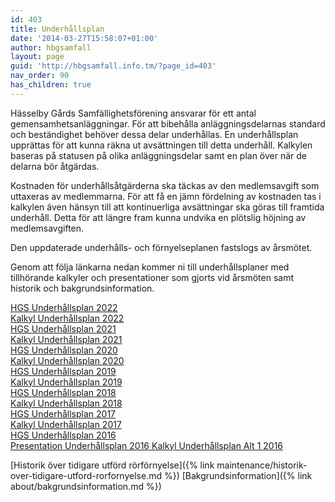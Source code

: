 ```yaml
---
id: 403
title: Underhållsplan
date: '2014-03-27T15:58:07+01:00'
author: hbgsamfall
layout: page
guid: 'http://hbgsamfall.info.tm/?page_id=403'
nav_order: 90
has_children: true
---
```


Hässelby Gårds Samfällighetsförening ansvarar för ett antal gemensamhetsanläggningar. För att bibehålla anläggningsdelarnas standard och beständighet behöver dessa delar underhållas. En underhållsplan upprättas för att kunna räkna ut avsättningen till detta underhåll. Kalkylen baseras på statusen på olika anläggningsdelar samt en plan över när de delarna bör åtgärdas.

Kostnaden för underhållsåtgärderna ska täckas av den medlemsavgift som uttaxeras av medlemmarna. För att få en jämn fördelning av kostnaden tas i kalkylen även hänsyn till att kontinuerliga avsättningar ska göras till framtida underhåll. Detta för att längre fram kunna undvika en plötslig höjning av medlemsavgiften.

Den uppdaterade underhålls- och förnyelseplanen fastslogs av årsmötet.

Genom att följa länkarna nedan kommer ni till underhållsplaner med tillhörande kalkyler och presentationer som gjorts vid årsmöten samt historik och bakgrundsinformation.

[HGS Underhållsplan 2022](http://www.hbgsamfall.win/wp-content/uploads/2022/05/HGS-Maintenance-Plan-2022.pdf)  
[Kalkyl Underhållsplan 2022](http://www.hbgsamfall.win/wp-content/uploads/2022/05/Kalkyl-Underhallsplan-2022.pdf)  
[HGS Underhållsplan 2021](http://www.hbgsamfall.win/wp-content/uploads/2021/11/HGS-Underhallsplan-2021.pdf)  
[Kalkyl Underhållsplan 2021](http://www.hbgsamfall.win/wp-content/uploads/2021/11/Kalkyl-Underhallsplan-2021.pdf)  
[HGS Underhållsplan 2020](http://www.hbgsamfall.win/wp-content/uploads/2021/11/HGS-Underhallsplan-2020.pdf)  
[Kalkyl Underhållsplan 2020](http://www.hbgsamfall.win/wp-content/uploads/2021/11/Kalkyl-Underhallsplan-2020.pdf)  
[HGS Underhållsplan 2019](http://www.hbgsamfall.win/wp-content/uploads/2021/11/HGS-Underhallsplan-2019.pdf)  
[Kalkyl Underhållsplan 2019](http://www.hbgsamfall.win/wp-content/uploads/2021/11/Kalkyl-Underhallsplan-2019.pdf)  
[HGS Underhållsplan 2018](http://www.hbgsamfall.win/wp-content/uploads/2018/03/HGS-Underhållsplan-2018.pdf)  
[Kalkyl Underhållsplan 2018](http://www.hbgsamfall.win/wp-content/uploads/2018/03/Kalkyl-Underhållsplan-2018.pdf)  
[HGS Underhållsplan 2017](http://www.hbgsamfall.win/wp-content/uploads/2017/03/HGS-Underhållsplan-2017.pdf)  
[Kalkyl Underhållsplan 2017](http://www.hbgsamfall.win/wp-content/uploads/2017/03/Kalkyl-Underhållsplan-2017.pdf)  
[HGS Underhållsplan 2016](http://www.hbgsamfall.win/wp-content/uploads/2016/03/HGS-Underhållsplan-2016.pdf)[  
Presentation Underhållsplan 2016  ](http://www.hbgsamfall.win/wp-content/uploads/2016/03/Presentation-Underhållsplan-2016.pdf)[Kalkyl Underhållsplan Alt 1 2016](http://www.hbgsamfall.win/wp-content/uploads/2016/03/Underhållsplan-2016-Alt-13.pdf)

[Historik över tidigare utförd rörförnyelse]({% link maintenance/historik-over-tidigare-utford-rorfornyelse.md %})
[Bakgrundsinformation]({% link about/bakgrundsinformation.md %})
